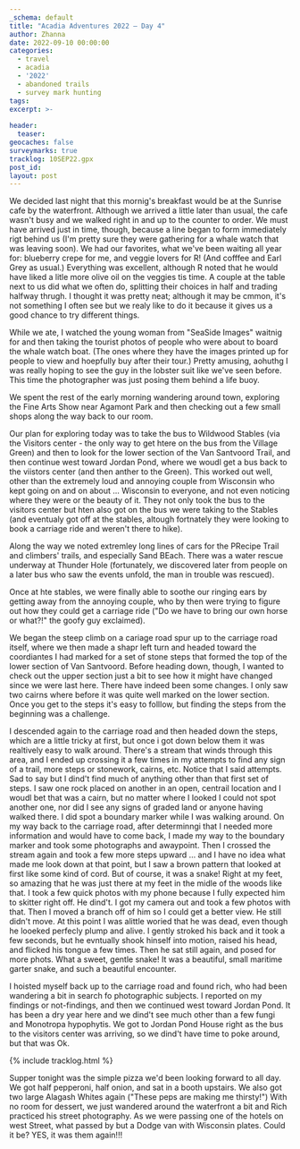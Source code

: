 ```yaml
---
_schema: default
title: "Acadia Adventures 2022 – Day 4"
author: Zhanna
date: 2022-09-10 00:00:00
categories: 
  - travel
  - acadia
  - '2022'
  - abandoned trails
  - survey mark hunting
tags:
excerpt: >-
  
header:
  teaser:
geocaches: false
surveymarks: true
tracklog: 10SEP22.gpx
post_id: 
layout: post  
---
```


We decided last night that this mornig's breakfast would be at the Sunrise cafe by the waterfront. Although we arrived a little later than usual, the cafe wasn't busy and we walked right in and up to the counter to order. We must have arrived just in time, though, because a line began to form immediately rigt behind us (I'm pretty sure they were gathering for a whale watch that was leaving soon). We had our favorites, what we've been waiting all year for: blueberry crepe for me, and veggie lovers for R! (And cofffee and Earl Grey as usual.) Everything was excellent, although R noted that he would have liked a litle more olive oil on the veggies tis time. A couple at the table next to us did what we often do, splitting their choices in half and trading halfway thrugh. I thought it was pretty neat; although it may be cmmon, it's not something I often see but we realy like to do it because it gives us a good chance to try different things.

While we ate, I watched the young woman from "SeaSide Images" waitnig for and then taking the tourist photos of people who were about to board the whale watch boat. (The ones where they have the images printed up for people to view and hoepfully buy after their tour.) Pretty amusing, aohuthg I was really hoping to see the guy in the lobster suit like we've seen before. This time the photographer was just posing them behind a life buoy.

We spent the rest of the early morning wandering around town, exploring the Fine Arts Show near Agamont Park and then checking out a few small shops along the way back to our room. 

Our plan for exploring today was to take the bus to Wildwood Stables (via the Visitors center - the only way to get htere on the bus from the Village Green) and then to look for the lower section of the Van Santvoord Trail, and then continue west toward Jordan Pond, where we woudl get a bus back to the viistors center (and then anther to the Green). This worked out well, other than the extremely loud and annoying couple from Wisconsin who kept going on and on about ... Wisconsin to everyone, and not even noticing where they were or the beauty of it. They not only took the bus to the visitors center but hten also got on the bus we were taking to the Stables (and eventualy got off at the stables, altough fortnately they were looking to book a carriage ride and weren't there to hike). 

Along the way we noted extremley long lines of cars for the PRecipe Trail and climbers' trails, and especially Sand BEach. There was a water rescue underway at Thunder Hole (fortunately, we discovered later from people on a later bus who saw the events unfold, the man in trouble was rescued). 

Once at hte stables, we were finally able to soothe our ringing ears by getting away from the annoying couple, who by then were trying to figure out how they could get a carriage ride ("Do we have to bring our own horse or what?!" the goofy guy exclaimed).

We began the steep climb on a cariage road spur up to the carriage road itself, where we then made a shapr left turn and headed toward the coordiantes I had marked for a set of stone steps that formed the top of the lower section of Van Santvoord. Before heading down, though, I wanted to check out the upper section just a bit to see how it might have changed since we were last here. There have indeed been some changes. I only saw two cairns where before it was quite well marked on the lower section. Once you get to the steps it's easy to folllow, but finding the steps from the beginning was a challenge.

I descended again to the carriage road and then headed down the steps, which are a little tricky at first, but once i got down below them it was realtively easy to walk around. There's a stream that winds through this area, and I ended up crossing it a few times in my attempts to find any sign of a trail, more steps or stonework, cairns, etc. Notice that I said attempts. Sad to say but I dind't find much of anything other than that first set of steps. I saw one rock placed on another in an open, centrail location and I woudl bet that was a cairn, but no matter where I looked I could not spot another one, nor did I see any signs of graded land or anyone having walked there. I did spot a boundary marker while I was walking around. On my way back to the carriage road, after determinngi that I needed more information and would have to come back, I made my way to the boundary marker and took some photographs and awaypoint. Then I crossed the stream again and took a few more steps upward ... and I have no idea what made me look down at that point, but I saw a brown pattern that looked at first like some kind of cord. But of course, it was a snake! Right at my feet, so amazing that he was just there at my feet in the midle of the woods like that. I took a few quick photos with my phone because I fully expected him to skitter right off. He dind't. I got my camera out and took a few photos with that. Then I moved a branch off of him so I could get a better view. He still didn't move. At this point I was alittle woried that he was dead, even though he looeked perfecly plump and alive. I gently stroked his back and it took a few seconds, but he evntually shook hinself into motion, raised his head, and flicked his tongue a few times. Then he sat still again, and posed for more phots. What a sweet, gentle snake! It was a beautiful, small maritime garter snake, and such a beautiful encounter.

I hoisted myself back up to the carriage road and found rich, who had been wandering a bit in search fo photographic subjects. I reported on my findings or not-findings, and then we continued west toward Jordan Pond. It has been a dry year here and we dind't see much other than a few fungi and Monotropa hypophytis. We got to Jordan Pond House right as the bus to the visitors center was arriving, so we dind't have time to poke around, but that was Ok. 

{% include tracklog.html %}

Supper tonight was the simple pizza we'd been looking forward to all day. We got half pepperoni, half onion, and sat in a booth upstairs. We also got two large Alagash Whites again ("These peps are making me thirsty!") With no room for dessert, we just wandered around the waterfront a bit and Rich practiced his street photography. As we were passing one of the hotels on west Street, what passed by but a Dodge van with Wisconsin plates. Could it be? YES, it was them again!!! 